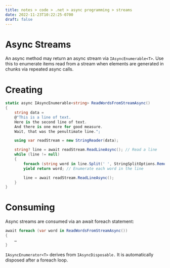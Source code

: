 ```yaml
---
title: notes > code > .net > async programming > streams
date: 2022-11-23T10:22:25-0700
draft: false
---
```

# Async Streams
An async method may return an async stream via `IAsyncEnumerable<T>`.
Use this to enumerate items read from a stream when elements are generated in chunks via repeated async calls.

# Creating
```cs
static async IAsyncEnumerable<string> ReadWordsFromStreamAsync()
{
    string data =
    @"This is a line of text.
    Here is the second line of text.
    And there is one more for good measure.
    Wait, that was the penultimate line.";

    using var readStream = new StringReader(data);

    string? line = await readStream.ReadLineAsync(); // Read a line
    while (line != null)
    {
        foreach (string word in line.Split(' ', StringSplitOptions.RemoveEmptyEntries))
        yield return word; // Enumerate each word in the line

        line = await readStream.ReadLineAsync();
    }
}
```
# Consuming
Async streams are consumed via an await foreach statement:
```cs
await foreach (var word in ReadWordsFromStreamAsync())
{
    …
}
```

`IAsyncEnumerator<T>` derives from `IAsyncDisposable.` It is automatically disposed after a foreach loop.
